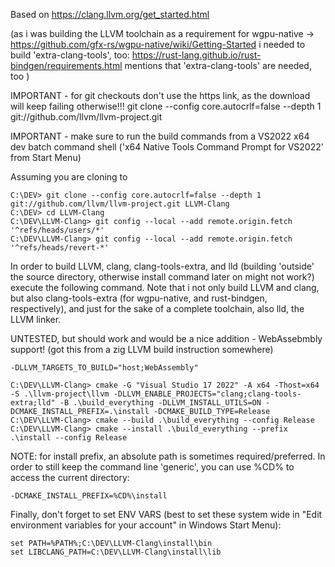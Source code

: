 Based on https://clang.llvm.org/get_started.html

(as i was building the LLVM toolchain as a requirement for wgpu-native -> 
https://github.com/gfx-rs/wgpu-native/wiki/Getting-Started
i needed to build 'extra-clang-tools', too:
  https://rust-lang.github.io/rust-bindgen/requirements.html
  mentions that 'extra-clang-tools' are needed, too
)


IMPORTANT - for git checkouts don't use the https link, as the download will keep failing otherwise!!!
    git clone --config core.autocrlf=false --depth 1 git://github.com/llvm/llvm-project.git

IMPORTANT - make sure to run the build commands from a VS2022 x64 dev batch command shell ('x64 Native Tools Command Prompt for VS2022' from Start Menu)

Assuming you are cloning to
```console
C:\DEV> git clone --config core.autocrlf=false --depth 1 git://github.com/llvm/llvm-project.git LLVM-Clang
C:\DEV> cd LLVM-Clang   
C:\DEV\LLVM-Clang> git config --local --add remote.origin.fetch '^refs/heads/users/*'
C:\DEV\LLVM-Clang> git config --local --add remote.origin.fetch '^refs/heads/revert-*'
```

In order to build LLVM, clang, clang-tools-extra, and lld (building 'outside' the source directory, otherwise install command later on might not work?) execute the following command. 
Note that i not only build LLVM and clang, but also clang-tools-extra (for wgpu-native, and rust-bindgen, respectively), and just for the sake of a complete toolchain, also lld, the LLVM linker.

UNTESTED, but should work and would be a nice addition - WebAssebmbly support! (got this from a zig LLVM build instruction somewhere)
```console
-DLLVM_TARGETS_TO_BUILD="host;WebAssembly"    
```

```console
C:\DEV\LLVM-Clang> cmake -G "Visual Studio 17 2022" -A x64 -Thost=x64 -S .\llvm-project\llvm -DLLVM_ENABLE_PROJECTS="clang;clang-tools-extra;lld" -B .\build_everything -DLLVM_INSTALL_UTILS=ON -DCMAKE_INSTALL_PREFIX=.\install -DCMAKE_BUILD_TYPE=Release
C:\DEV\LLVM-Clang> cmake --build .\build_everything --config Release
C:\DEV\LLVM-Clang> cmake --install .\build_everything --prefix .\install --config Release
```
NOTE: for install prefix, an absolute path is sometimes required/preferred. In order to still keep the command line 'generic', you can use %CD% to access the current directory:
```console
-DCMAKE_INSTALL_PREFIX=%CD%\install
```

    

Finally, don't forget to set ENV VARS (best to set these system wide in "Edit environment variables for your account" in Windows Start Menu):
```console
set PATH=%PATH%;C:\DEV\LLVM-Clang\install\bin
set LIBCLANG_PATH=C:\DEV\LLVM-Clang\install\lib
```
